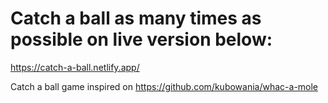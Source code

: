 # Catch a ball as many times as possible on live version below:

https://catch-a-ball.netlify.app/



Catch a ball game inspired on https://github.com/kubowania/whac-a-mole 

